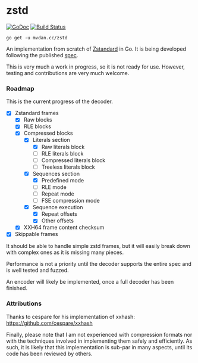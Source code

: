 # zstd

[![GoDoc](https://godoc.org/mvdan.cc/zstd?status.svg)](https://godoc.org/mvdan.cc/zstd)
[![Build Status](https://travis-ci.org/mvdan/zstd.svg?branch=master)](https://travis-ci.org/mvdan/zstd)

	go get -u mvdan.cc/zstd

An implementation from scratch of [Zstandard] in Go. It is being
developed following the published [spec].

This is very much a work in progress, so it is not ready for use.
However, testing and contributions are very much welcome.

### Roadmap

This is the current progress of the decoder.

- [x] Zstandard frames
  - [x] Raw blocks
  - [x] RLE blocks
  - [x] Compressed blocks
    - [x] Literals section
      - [x] Raw literals block
      - [ ] RLE literals block
      - [ ] Compressed literals block
      - [ ] Treeless literals block
    - [x] Sequences section
      - [x] Predefined mode
      - [ ] RLE mode
      - [ ] Repeat mode
      - [ ] FSE compression mode
    - [x] Sequence execution
      - [x] Repeat offsets
      - [x] Other offsets
  - [x] XXH64 frame content checksum
- [x] Skippable frames

It should be able to handle simple zstd frames, but it will easily break
down with complex ones as it is missing many pieces.

Performance is not a priority until the decoder supports the entire spec
and is well tested and fuzzed.

An encoder will likely be implemented, once a full decoder has been
finished.

### Attributions

Thanks to cespare for his implementation of xxhash: https://github.com/cespare/xxhash

Finally, please note that I am not experienced with compression formats
nor with the techniques involved in implementing them safely and
efficiently. As such, it is likely that this implementation is sub-par
in many aspects, until its code has been reviewed by others.

[Zstandard]: https://facebook.github.io/zstd/
[spec]: https://github.com/facebook/zstd/blob/dev/doc/zstd_compression_format.md
